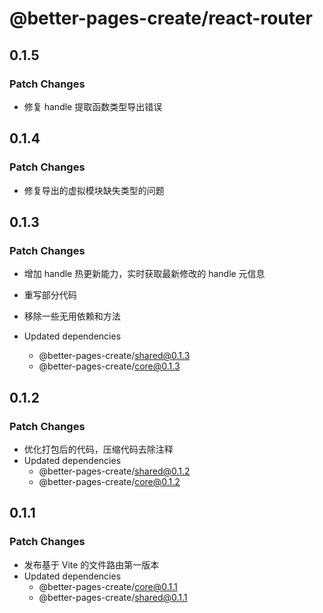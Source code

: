 # @better-pages-create/react-router

## 0.1.5

### Patch Changes

- 修复 handle 提取函数类型导出错误

## 0.1.4

### Patch Changes

- 修复导出的虚拟模块缺失类型的问题

## 0.1.3

### Patch Changes

- 增加 handle 热更新能力，实时获取最新修改的 handle 元信息
- 重写部分代码
- 移除一些无用依赖和方法

- Updated dependencies
  - @better-pages-create/shared@0.1.3
  - @better-pages-create/core@0.1.3

## 0.1.2

### Patch Changes

- 优化打包后的代码，压缩代码去除注释
- Updated dependencies
  - @better-pages-create/shared@0.1.2
  - @better-pages-create/core@0.1.2

## 0.1.1

### Patch Changes

- 发布基于 Vite 的文件路由第一版本
- Updated dependencies
  - @better-pages-create/core@0.1.1
  - @better-pages-create/shared@0.1.1
